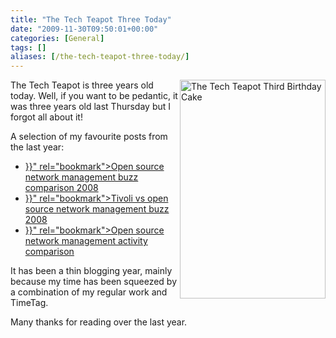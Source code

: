 ```yaml
---
title: "The Tech Teapot Three Today"
date: "2009-11-30T09:50:01+00:00"
categories: [General]
tags: []
aliases: [/the-tech-teapot-three-today/]
---
```


<img class="alignright size-full wp-image-1510" title="The Tech Teapot Third Birthday Cake" src="/images/uploads/2009/11/phpRrWWSsAM.jpg" alt="The Tech Teapot Third Birthday Cake" width="233" height="350" align="right" />The Tech Teapot is three years old today. Well, if you want to be pedantic, it was three years old last Thursday but I forgot all about it!

A selection of my favourite posts from the last year:
<ul>
 	<li><a title="Permanent Link to Open source network management buzz comparison 2008" href="{{< ref "posts/open-source-network-management-buzz-comparison-2008.md" >}}" rel="bookmark">Open source network management buzz comparison 2008</a></li>
 	<li><a title="Permanent Link to Tivoli vs open source network management buzz 2008" href="{{< ref "posts/tivoli-vs-open-source-network-management-buzz-2008.md" >}}" rel="bookmark">Tivoli vs open source network management buzz 2008</a></li>
 	<li><a title="Permanent Link to Open source network management activity comparison" href="{{< ref "posts/open-source-network-management-activity-comparison.md" >}}" rel="bookmark">Open source network management activity comparison</a></li>
</ul>
It has been a thin blogging year, mainly because my time has been squeezed by a combination of my regular work and TimeTag.

Many thanks for reading over the last year.
